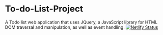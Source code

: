 # To-do-List-Project
A Todo list web application that uses JQuery, a JavaScript library for HTML DOM traversal and manipulation, as well as event handling.
[![Netlify Status](https://api.netlify.com/api/v1/badges/49f9e630-13e0-4b76-a71d-f6276af68154/deploy-status)](https://app.netlify.com/sites/akashstodo/deploys)
